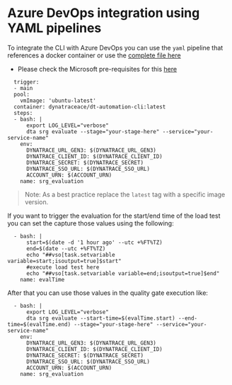 # Azure DevOps integration using YAML pipelines

To integrate the CLI with Azure DevOps you can use the `yaml` pipeline that references a docker container or use the [complete file here](./azdo.yaml)

- Please check the Microsoft pre-requisites for this [here](https://learn.microsoft.com/en-us/azure/devops/pipelines/process/container-phases?view=azure-devops)

```(bash)
  trigger:
  - main
  pool:
    vmImage: 'ubuntu-latest'
  container: dynatraceace/dt-automation-cli:latest
  steps:
  - bash: |
      export LOG_LEVEL="verbose"
      dta srg evaluate --stage="your-stage-here" --service="your-service-name"
    env:
      DYNATRACE_URL_GEN3: $(DYNATRACE_URL_GEN3)
      DYNATRACE_CLIENT_ID: $(DYNATRACE_CLIENT_ID)
      DYNATRACE_SECRET: $(DYNATRACE_SECRET)
      DYNATRACE_SSO_URL: $(DYNATRACE_SSO_URL)
      ACCOUNT_URN: $(ACCOUNT_URN)
    name: srg_evaluation
```

> Note: As a best practice replace the `latest` tag with a specific image version.

If you want to trigger the evaluation for the start/end time of the load test you can set the capture those values using the following:

```(bash)
  - bash: |
      start=$(date -d '1 hour ago' --utc +%FT%TZ)
      end=$(date --utc +%FT%TZ)
      echo "##vso[task.setvariable variable=start;isoutput=true]$start"
      #execute load test here
      echo "##vso[task.setvariable variable=end;isoutput=true]$end"
    name: evalTime
```

After that you can use those values in the quality gate execution like:

```(bash)
  - bash: |
      export LOG_LEVEL="verbose"
      dta srg evaluate --start-time=$(evalTime.start) --end-time=$(evalTime.end) --stage="your-stage-here" --service="your-service-name"
    env:
      DYNATRACE_URL_GEN3: $(DYNATRACE_URL_GEN3)
      DYNATRACE_CLIENT_ID: $(DYNATRACE_CLIENT_ID)
      DYNATRACE_SECRET: $(DYNATRACE_SECRET)
      DYNATRACE_SSO_URL: $(DYNATRACE_SSO_URL)
      ACCOUNT_URN: $(ACCOUNT_URN)
    name: srg_evaluation
```
